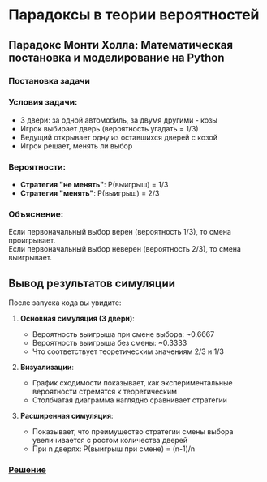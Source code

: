 # Парадоксы в теории вероятностей

## Парадокс Монти Холла: Математическая постановка и моделирование на Python

### Постановка задачи

### Условия задачи:
- 3 двери: за одной автомобиль, за двумя другими - козы
- Игрок выбирает дверь (вероятность угадать = 1/3)
- Ведущий открывает одну из оставшихся дверей с козой
- Игрок решает, менять ли выбор

### Вероятности:
- **Стратегия "не менять"**: P(выигрыш) = 1/3
- **Стратегия "менять"**: P(выигрыш) = 2/3

### Объяснение:
Если первоначальный выбор верен (вероятность 1/3), то смена проигрывает.  
Если первоначальный выбор неверен (вероятность 2/3), то смена выигрывает.

## Вывод результатов симуляции

После запуска кода вы увидите:

1. **Основная симуляция (3 двери)**:
   - Вероятность выигрыша при смене выбора: ~0.6667
   - Вероятность выигрыша без смены: ~0.3333
   - Что соответствует теоретическим значениям 2/3 и 1/3

2. **Визуализации**:
   - График сходимости показывает, как экспериментальные вероятности стремятся к теоретическим
   - Столбчатая диаграмма наглядно сравнивает стратегии

3. **Расширенная симуляция**:
   - Показывает, что преимущество стратегии смены выбора увеличивается с ростом количества дверей
   - При n дверях: P(выигрыш при смене) = (n-1)/n

### [Решение](task.py)